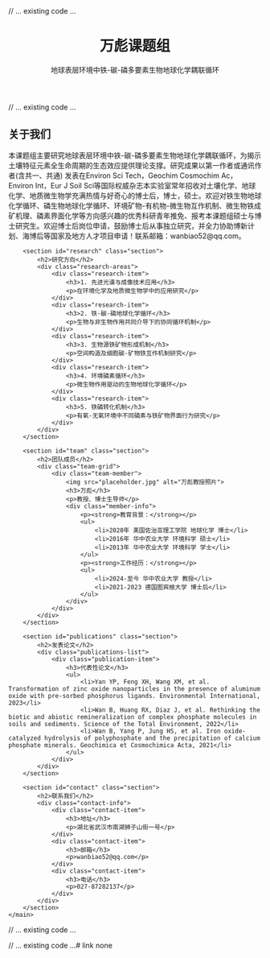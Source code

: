 <!DOCTYPE html>
<html lang="zh">
// ... existing code ...
    <header class="header">
        <h1>万彪课题组</h1>
        <p>地球表层环境中铁-碳-磷多要素生物地球化学耦联循环</p>
    </header>
// ... existing code ...
    <main class="main">
        <section id="about" class="section">
            <h2>关于我们</h2>
            <p>本课题组主要研究地球表层环境中铁-碳-磷多要素生物地球化学耦联循环，为揭示土壤特征元素全生命周期的生态效应提供理论支撑。研究成果以第一作者或通讯作者(含共一、共通) 发表在Environ Sci Tech，Geochim Cosmochim Ac，Environ Int，Eur J Soil Sci等国际权威杂志本实验室常年招收对土壤化学、地球化学、地质微生物学充满热情与好奇心的博士后，博士，硕士。欢迎对铁生物地球化学循环、磷生物地球化学循环、环境矿物-有机物-微生物互作机制、微生物铁成矿机理、磷素界面化学等方向感兴趣的优秀科研青年推免、报考本课题组硕士与博士研究生。欢迎博士后岗位申请，鼓励博士后从事独立研究，并全力协助博新计划、海博后等国家及地方人才项目申请！联系邮箱：wanbiao52@qq.com。</p>
        </section>

        <section id="research" class="section">
            <h2>研究方向</h2>
            <div class="research-areas">
                <div class="research-item">
                    <h3>1. 先进光谱与成像技术应用</h3>
                    <p>在环境化学及地质微生物学中的应用研究</p>
                </div>
                <div class="research-item">
                    <h3>2. 铁-碳-磷地球化学循环</h3>
                    <p>生物与非生物作用共同介导下的协同循环机制</p>
                </div>
                <div class="research-item">
                    <h3>3. 生物源铁矿物形成机制</h3>
                    <p>空间构造及细胞碳-矿物铁互作机制研究</p>
                </div>
                <div class="research-item">
                    <h3>4. 环境磷素循环</h3>
                    <p>微生物作用驱动的生物地球化学循环</p>
                </div>
                <div class="research-item">
                    <h3>5. 铁磷转化机制</h3>
                    <p>有氧-无氧环境中不同磷素与铁矿物界面行为研究</p>
                </div>
            </div>
        </section>

        <section id="team" class="section">
            <h2>团队成员</h2>
            <div class="team-grid">
                <div class="team-member">
                    <img src="placeholder.jpg" alt="万彪教授照片">
                    <h3>万彪</h3>
                    <p>教授、博士生导师</p>
                    <div class="member-info">
                        <p><strong>教育背景：</strong></p>
                        <ul>
                            <li>2020年 美国佐治亚理工学院 地球化学 博士</li>
                            <li>2016年 华中农业大学 环境科学 硕士</li>
                            <li>2013年 华中农业大学 环境科学 学士</li>
                        </ul>
                        <p><strong>工作经历：</strong></p>
                        <ul>
                            <li>2024-至今 华中农业大学 教授</li>
                            <li>2021-2023 德国图宾根大学 博士后</li>
                        </ul>
                    </div>
                </div>
            </div>
        </section>

        <section id="publications" class="section">
            <h2>发表论文</h2>
            <div class="publications-list">
                <div class="publication-item">
                    <h3>代表性论文</h3>
                    <ul>
                        <li>Yan YP, Feng XH, Wang XM, et al. Transformation of zinc oxide nanoparticles in the presence of aluminum oxide with pre-sorbed phosphorus ligands. Environmental International, 2023</li>
                        <li>Wan B, Huang RX, Diaz J, et al. Rethinking the biotic and abiotic remineralization of complex phosphate molecules in soils and sediments. Science of the Total Environment, 2022</li>
                        <li>Wan B, Yang P, Jung HS, et al. Iron oxide-catalyzed hydrolysis of polyphosphate and the precipitation of calcium phosphate minerals. Geochimica et Cosmochimica Acta, 2021</li>
                    </ul>
                </div>
            </div>
        </section>

        <section id="contact" class="section">
            <h2>联系我们</h2>
            <div class="contact-info">
                <div class="contact-item">
                    <h3>地址</h3>
                    <p>湖北省武汉市南湖狮子山街一号</p>
                </div>
                <div class="contact-item">
                    <h3>邮箱</h3>
                    <p>wanbiao52@qq.com</p>
                </div>
                <div class="contact-item">
                    <h3>电话</h3>
                    <p>027-87282137</p>
                </div>
            </div>
        </section>
    </main>
// ... existing code ...
<style>
// ... existing code ...
.research-areas {
    display: grid;
    grid-template-columns: repeat(auto-fit, minmax(300px, 1fr));
    gap: 1.5rem;
    margin-top: 1.5rem;
}

.research-item {
    background: #f8f9fa;
    padding: 1.5rem;
    border-radius: 8px;
    transition: all 0.3s ease;
    border-left: 4px solid #4a7856;
}

.research-item:hover {
    transform: translateY(-5px);
    box-shadow: 0 5px 15px rgba(0,0,0,0.1);
}

.research-item h3 {
    color: #2c5530;
    margin-bottom: 0.5rem;
}

.member-info {
    margin-top: 1rem;
    text-align: left;
    font-size: 0.9rem;
}

.member-info ul {
    list-style: none;
    padding-left: 1rem;
    margin: 0.5rem 0;
}

.member-info li {
    margin-bottom: 0.3rem;
    position: relative;
    padding-left: 1rem;
}

.member-info li::before {
    content: "•";
    color: #4a7856;
    position: absolute;
    left: 0;
}

.publications-list {
    background: #f8f9fa;
    padding: 1.5rem;
    border-radius: 8px;
}

.publication-item {
    margin-bottom: 1.5rem;
}

.publication-item ul {
    list-style: none;
    padding-left: 0;
}

.publication-item li {
    margin-bottom: 1rem;
    padding-left: 1.5rem;
    position: relative;
}

.publication-item li::before {
    content: "•";
    color: #4a7856;
    position: absolute;
    left: 0;
}
</style>
// ... existing code ...# link
none
